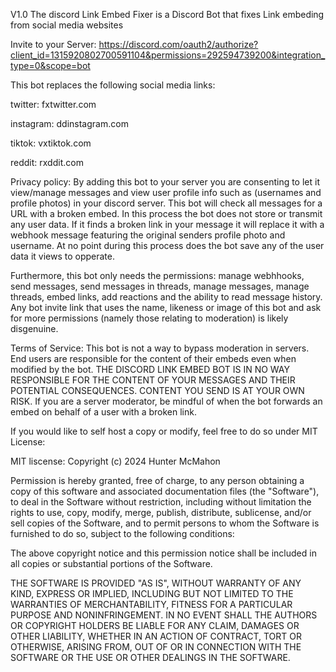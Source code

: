 V1.0 The discord Link Embed Fixer is a Discord Bot that fixes Link embeding from social media websites

Invite to your Server: https://discord.com/oauth2/authorize?client_id=1315920802700591104&permissions=292594739200&integration_type=0&scope=bot


This bot replaces the following social media links:

twitter: fxtwitter.com

instagram: ddinstagram.com

tiktok: vxtiktok.com

reddit: rxddit.com


Privacy policy:
By adding this bot to your server you are consenting to let it view/manage messages and view user profile info such as (usernames and profile photos) in your discord server. This bot will check all messages for a URL with a broken embed. In this process the bot does not store or transmit any user data. If it finds a broken link in your message it will replace it with a webhook message featuring the original senders profile photo and username. At no point during this process does the bot save any of the user data it views to opperate. 

Furthermore, this bot only needs the permissions: manage webhhooks, send messages, send messages in threads, manage messages, manage threads, embed links, add reactions and the ability to read message history. Any bot invite link that uses the name, likeness or image of this bot and ask for more permissions (namely those relating to moderation) is likely disgenuine.

Terms of Service:
This bot is not a way to bypass moderation in servers. End users are responsible for the content of their embeds even when modified by the bot. THE DISCORD LINK EMBED BOT IS IN NO WAY RESPONSIBLE FOR THE CONTENT OF YOUR MESSAGES AND THEIR POTENTIAL CONSEQUENCES. CONTENT YOU SEND IS AT YOUR OWN RISK. If you are a server moderator, be mindful of when the bot forwards an embed on behalf of a user with a broken link. 

If you would like to self host a copy or modify, feel free to do so under MIT License:

MIT liscense:
Copyright (c) 2024 Hunter McMahon

Permission is hereby granted, free of charge, to any person obtaining a copy of this software and associated documentation files (the "Software"), to deal in the Software without restriction, including without limitation the rights to use, copy, modify, merge, publish, distribute, sublicense, and/or sell copies of the Software, and to permit persons to whom the Software is furnished to do so, subject to the following conditions:

The above copyright notice and this permission notice shall be included in all copies or substantial portions of the Software.

THE SOFTWARE IS PROVIDED "AS IS", WITHOUT WARRANTY OF ANY KIND, EXPRESS OR IMPLIED, INCLUDING BUT NOT LIMITED TO THE WARRANTIES OF MERCHANTABILITY, FITNESS FOR A PARTICULAR PURPOSE AND NONINFRINGEMENT. IN NO EVENT SHALL THE AUTHORS OR COPYRIGHT HOLDERS BE LIABLE FOR ANY CLAIM, DAMAGES OR OTHER LIABILITY, WHETHER IN AN ACTION OF CONTRACT, TORT OR OTHERWISE, ARISING FROM, OUT OF OR IN CONNECTION WITH THE SOFTWARE OR THE USE OR OTHER DEALINGS IN THE SOFTWARE.
